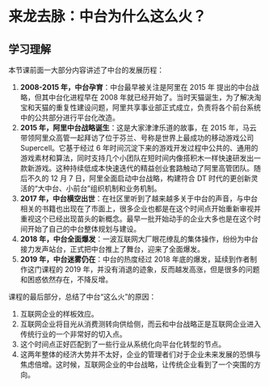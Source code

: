 # 来龙去脉：中台为什么这么火？

## 学习理解

本节课前面一大部分内容讲述了中台的发展历程：

1. **2008-2015 年，中台孕育**：中台最早被关注是阿里在 2015 年 提出的中台战略，但其中台化进程早在 2008 年就已经开始了。当时天猫诞生，为了解决淘宝和天猫的重复性建设问题，阿里共享事业部正式成立，负责将各个前台系统中的公共部分进行平台化改造。
2. **2015 年，阿里中台战略诞生**：这是大家津津乐道的故事，在 2015 年，马云带领阿里众高管一起拜访了位于芬兰、号称是世界上最成功的移动游戏公司 Supercell。它基于经过 6 年时间沉淀下来的游戏开发过程中公共的、通用的游戏素材和算法，同时支持几个小团队在短时间内像搭积木一样快速研发出一款新游戏。这种持续低成本快速迭代的精益创业套路触动了阿里高管团队。随后不久的 12 月 7 日，阿里全面启动中台战略，构建符合 DT 时代的更创新灵活的“大中台、小前台”组织机制和业务机制。
3. **2017 年，中台横空出世**：在社区里听到了越来越多关于中台的声音，与中台相关的书籍也出现在了市面上，很多企业也都是在这个时间点开始重新审视并重视这个已经出现苗头的新概念。最早一批开始动手的企业大多也是在这个时间开始了自己的中台整体规划与建设。
4. **2018 年，中台全面爆发**：一波互联网大厂眼花缭乱的集体操作，纷纷为中台接力发声站台，正式把中台推上了舞台，迎来了全面爆发。
5. **2019 年，中台迷雾仍在**：中台的热度经过 2018 年底的爆发，延续到作者制作这门课程的 2019 年，并没有消退的迹象，反而越发高涨，但是很多的问题和困惑依然存在，不降反增。

课程的最后部分，总结了中台“这么火”的原因：

1. 互联网企业的样板效应。
2. 互联网企业将目光从消费测转向供给侧，而云和中台战略正是互联网企业进入传统行业的一个非常好的切入点。
3. 这个时间点正好匹配到了一些行业从系统化向平台化转型的节点。
4. 这两年整体的经济大势并不太好，企业的管理者们对于企业未来发展的恐惧与焦虑倍增。这时候，互联网企业的中台战略，让传统企业看到了一个突围的方向。
